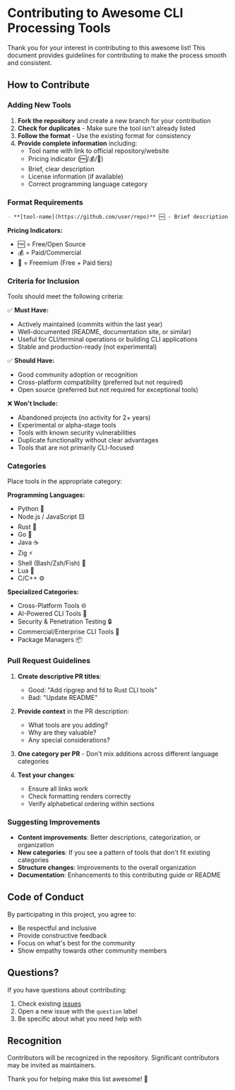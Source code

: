 # Contributing to Awesome CLI Processing Tools

Thank you for your interest in contributing to this awesome list! This document provides guidelines for contributing to make the process smooth and consistent.

## How to Contribute

### Adding New Tools

1. **Fork the repository** and create a new branch for your contribution
2. **Check for duplicates** - Make sure the tool isn't already listed
3. **Follow the format** - Use the existing format for consistency
4. **Provide complete information** including:
   - Tool name with link to official repository/website
   - Pricing indicator (🆓/💰/🔄)
   - Brief, clear description
   - License information (if available)
   - Correct programming language category

### Format Requirements

```markdown
- **[tool-name](https://github.com/user/repo)** 🆓 - Brief description of what the tool does (License)
```

**Pricing Indicators:**
- 🆓 = Free/Open Source
- 💰 = Paid/Commercial
- 🔄 = Freemium (Free + Paid tiers)

### Criteria for Inclusion

Tools should meet the following criteria:

✅ **Must Have:**
- Actively maintained (commits within the last year)
- Well-documented (README, documentation site, or similar)
- Useful for CLI/terminal operations or building CLI applications
- Stable and production-ready (not experimental)

✅ **Should Have:**
- Good community adoption or recognition
- Cross-platform compatibility (preferred but not required)
- Open source (preferred but not required for exceptional tools)

❌ **Won't Include:**
- Abandoned projects (no activity for 2+ years)
- Experimental or alpha-stage tools
- Tools with known security vulnerabilities
- Duplicate functionality without clear advantages
- Tools that are not primarily CLI-focused

### Categories

Place tools in the appropriate category:

**Programming Languages:**
- Python 🐍
- Node.js / JavaScript 🟨
- Rust 🦀
- Go 🐹
- Java ☕
- Zig ⚡
- Shell (Bash/Zsh/Fish) 🐚
- Lua 🌙
- C/C++ ⚙️

**Specialized Categories:**
- Cross-Platform Tools 🌐
- AI-Powered CLI Tools 🤖
- Security & Penetration Testing 🔒
- Commercial/Enterprise CLI Tools 💼
- Package Managers 📦

### Pull Request Guidelines

1. **Create descriptive PR titles**:
   - Good: "Add ripgrep and fd to Rust CLI tools"
   - Bad: "Update README"

2. **Provide context** in the PR description:
   - What tools are you adding?
   - Why are they valuable?
   - Any special considerations?

3. **One category per PR** - Don't mix additions across different language categories

4. **Test your changes**:
   - Ensure all links work
   - Check formatting renders correctly
   - Verify alphabetical ordering within sections

### Suggesting Improvements

- **Content improvements**: Better descriptions, categorization, or organization
- **New categories**: If you see a pattern of tools that don't fit existing categories
- **Structure changes**: Improvements to the overall organization
- **Documentation**: Enhancements to this contributing guide or README

## Code of Conduct

By participating in this project, you agree to:

- Be respectful and inclusive
- Provide constructive feedback
- Focus on what's best for the community
- Show empathy towards other community members

## Questions?

If you have questions about contributing:

1. Check existing [issues](https://github.com/your-username/awasome-cli-processing-tools/issues)
2. Open a new issue with the `question` label
3. Be specific about what you need help with

## Recognition

Contributors will be recognized in the repository. Significant contributors may be invited as maintainers.

Thank you for helping make this list awesome! 🚀